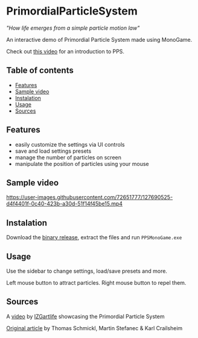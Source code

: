 # PrimordialParticleSystem

*"How life emerges from a simple particle motion law"*

An interactive demo of Primordial Particle System made using MonoGame.

Check out [this video](https://www.youtube.com/watch?v=makaJpLvbow) for an introduction to PPS.

## Table of contents

* [Features](#features)
* [Sample video](#sample-video)
* [Instalation](#instalation)
* [Usage](#usage)
* [Sources](#sources)

## Features

* easily customize the settings via UI controls
* save and load settings presets
* manage the number of particles on screen
* manipulate the position of particles using your mouse

## Sample video

https://user-images.githubusercontent.com/72651777/127690525-d4f4401f-0c40-423b-a30d-51f14f45be15.mp4

## Instalation

Download the [binary release](https://github.com/mikkul/PrimordialParticleSystem/releases/tag/v0.1.0), extract the files and run `PPSMonoGame.exe`

## Usage

Use the sidebar to change settings, load/save presets and more.

Left mouse button to attract particles. Right mouse button to repel them.

## Sources

A [video](https://www.youtube.com/watch?v=makaJpLvbow) by [IZGartlife](https://www.youtube.com/user/IZGartlife) showcasing the Primordial Particle System

[Original article](https://www.nature.com/articles/srep37969) by Thomas Schmickl, Martin Stefanec & Karl Crailsheim 
